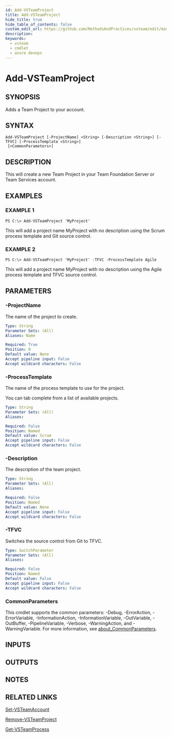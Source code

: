 ```yaml
---
id: Add-VSTeamProject
title: Add-VSTeamProject
hide_title: true
hide_table_of_contents: false
custom_edit_url: https://github.com/MethodsAndPractices/vsteam/edit/master/.docs/Add-VSTeamProject.md
description: 
keywords:
  - vsteam
  - cmdlet
  - azure devops
---
```


# Add-VSTeamProject

## SYNOPSIS
Adds a Team Project to your account.

## SYNTAX

```
Add-VSTeamProject [-ProjectName] <String> [-Description <String>] [-TFVC] [-ProcessTemplate <String>]
 [<CommonParameters>]
```

## DESCRIPTION
This will create a new Team Project in your Team Foundation Server or Team Services account.

## EXAMPLES

### EXAMPLE 1
```
PS C:\> Add-VSTeamProject 'MyProject'
```

This will add a project name MyProject with no description using the Scrum process template and Git source control.

### EXAMPLE 2
```
PS C:\> Add-VSTeamProject 'MyProject' -TFVC -ProcessTemplate Agile
```

This will add a project name MyProject with no description using the Agile process template and TFVC source control.

## PARAMETERS

### -ProjectName
The name of the project to create.

```yaml
Type: String
Parameter Sets: (All)
Aliases: Name

Required: True
Position: 0
Default value: None
Accept pipeline input: False
Accept wildcard characters: False
```

### -ProcessTemplate
The name of the process template to use for the project.

You can tab complete from a list of available projects.

```yaml
Type: String
Parameter Sets: (All)
Aliases:

Required: False
Position: Named
Default value: Scrum
Accept pipeline input: False
Accept wildcard characters: False
```

### -Description
The description of the team project.

```yaml
Type: String
Parameter Sets: (All)
Aliases:

Required: False
Position: Named
Default value: None
Accept pipeline input: False
Accept wildcard characters: False
```

### -TFVC
Switches the source control from Git to TFVC.

```yaml
Type: SwitchParameter
Parameter Sets: (All)
Aliases:

Required: False
Position: Named
Default value: False
Accept pipeline input: False
Accept wildcard characters: False
```

### CommonParameters
This cmdlet supports the common parameters: -Debug, -ErrorAction, -ErrorVariable, -InformationAction, -InformationVariable, -OutVariable, -OutBuffer, -PipelineVariable, -Verbose, -WarningAction, and -WarningVariable. For more information, see [about_CommonParameters](http://go.microsoft.com/fwlink/?LinkID=113216).

## INPUTS

## OUTPUTS

## NOTES

## RELATED LINKS

[Set-VSTeamAccount]()

[Remove-VSTeamProject]()

[Get-VSTeamProcess]()


